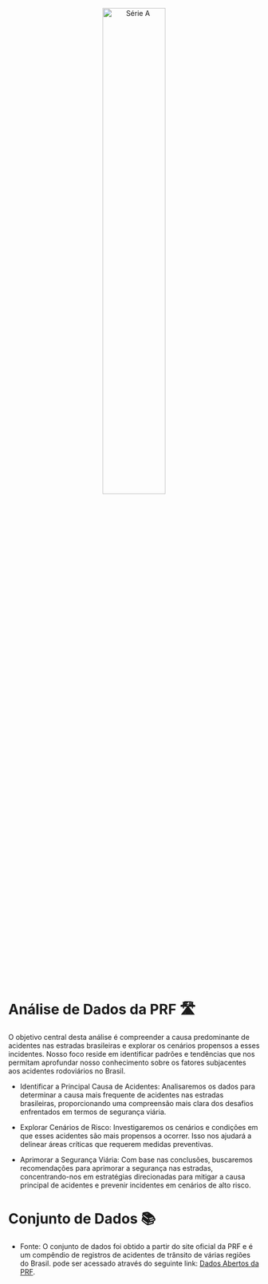 <p align="center">
  <img alt="Série A" width="50%" src="https://img.freepik.com/fotos-gratis/aereo-vista-suzhou-viaduto-noturna_1359-528.jpg?w=1480&t=st=1695941215~exp=1695941815~hmac=2b78a8693ade18efc4db1f1badea1332fe2ea878d0d7777078ad50dba76c21f9">
</p>

# Análise de Dados da PRF 🛣
O objetivo central desta análise é compreender a causa predominante de acidentes nas estradas brasileiras e explorar os cenários propensos a esses incidentes. Nosso foco reside em identificar padrões e tendências que nos permitam aprofundar nosso conhecimento sobre os fatores subjacentes aos acidentes rodoviários no Brasil.

- Identificar a Principal Causa de Acidentes: Analisaremos os dados para determinar a causa mais frequente de acidentes nas estradas brasileiras, proporcionando uma compreensão mais clara dos desafios enfrentados em termos de segurança viária.

- Explorar Cenários de Risco: Investigaremos os cenários e condições em que esses acidentes são mais propensos a ocorrer. Isso nos ajudará a delinear áreas críticas que requerem medidas preventivas.

- Aprimorar a Segurança Viária: Com base nas conclusões, buscaremos recomendações para aprimorar a segurança nas estradas, concentrando-nos em estratégias direcionadas para mitigar a causa principal de acidentes e prevenir incidentes em cenários de alto risco.

# Conjunto de Dados 📚
- Fonte: O conjunto de dados foi obtido a partir do site oficial da PRF e é um compêndio de registros de acidentes de trânsito de várias regiões do Brasil. pode ser acessado através do seguinte link: [Dados Abertos da PRF](https://www.gov.br/prf/pt-br/acesso-a-informacao/dados-abertos/dados-abertos-da-prf).
